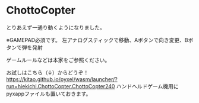 # ChottoCopter

とりあえず一通り動くようになりました。

※GAMEPAD必須です。
左アナログスティックで移動、Aボタンで向き変更、Bボタンで弾を発射

ゲームルールなどは本家をご参照ください。

お試しはこちら（↓）からどうぞ！
https://kitao.github.io/pyxel/wasm/launcher/?run=hiekichi.ChottoCopter.ChottoCopter240
ハンドヘルドゲーム機用にpyxappファイルも置いておきます。
